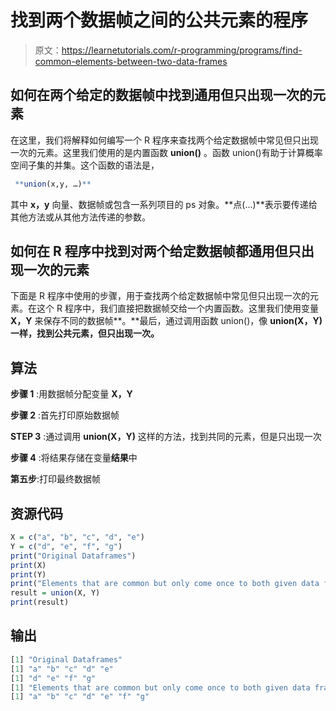 # 找到两个数据帧之间的公共元素的程序

> 原文：<https://learnetutorials.com/r-programming/programs/find-common-elements-between-two-data-frames>

## 如何在两个给定的数据帧中找到通用但只出现一次的元素

在这里，我们将解释如何编写一个 R 程序来查找两个给定数据帧中常见但只出现一次的元素。这里我们使用的是内置函数 **union()** 。函数 union()有助于计算概率空间子集的并集。这个函数的语法是，

```r
 **union(x,y, …)** 

```

其中 **x，y** 向量、数据帧或包含一系列项目的 ps 对象。**点(...)**表示要传递给其他方法或从其他方法传递的参数。

## 如何在 R 程序中找到对两个给定数据帧都通用但只出现一次的元素

下面是 R 程序中使用的步骤，用于查找两个给定数据帧中常见但只出现一次的元素。在这个 R 程序中，我们直接把数据帧交给一个内置函数。这里我们使用变量 **X，Y** 来保存不同的数据帧**。**最后，通过调用函数 union()，像 **union(X，Y)一样，找到公共元素，但只出现一次。**

## 算法

**步骤 1** :用数据帧分配变量 **X，Y**

**步骤 2** :首先打印原始数据帧

**STEP 3** :通过调用 **union(X，Y)** 这样的方法，找到共同的元素，但是只出现一次

**步骤 4** :将结果存储在变量**结果**中

**第五步**:打印最终数据帧

## 资源代码

```r
X = c("a", "b", "c", "d", "e")
Y = c("d", "e", "f", "g")
print("Original Dataframes")
print(X)
print(Y)
print("Elements that are common but only come once to both given data frames:")
result = union(X, Y)
print(result) 

```

## 输出

```r
[1] "Original Dataframes"
[1] "a" "b" "c" "d" "e"
[1] "d" "e" "f" "g"
[1] "Elements that are common but only come once to both given data frames:"
[1] "a" "b" "c" "d" "e" "f" "g"
```